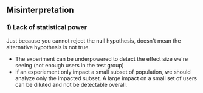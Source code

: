 ## Misinterpretation 

### 1) Lack of statistical power
Just because you cannot reject the null hypothesis, doesn't mean the alternative hypothesis is not true. 
- The experiment can be underpowered to detect the effect size we're seeing (not enough users in the test group) 
- If an experiement only impact a small subset of population, we should analyze only the impacted subset. A large impact on a small set of users can be diluted and not be detectable overall.  
